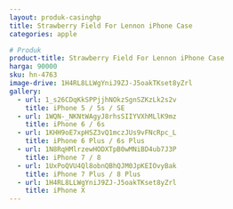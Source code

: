 ```yaml
---
layout: produk-casinghp
title: Strawberry Field For Lennon iPhone Case
categories: apple

# Produk
product-title: Strawberry Field For Lennon iPhone Case
harga: 90000
sku: hn-4763
image-drive: 1H4RL8LLWgYniJ9ZJ-J5oakTKset8yZrl
gallery:
  - url: 1_s26CDqKkSPPjjhNOkzSgnSZKzLk2s2v
    title: iPhone 5 / 5s / SE
  - url: 1WQN-_NKNtWAgyJ8rhsSIIYVXhMLlK9mz
    title: iPhone 6 / 6s
  - url: 1KHH9oE7xpHSZ3vQ1mczJUs9vFNcRpc_L
    title: iPhone 6 Plus / 6s Plus
  - url: 1N8RqHMlrzewHODXTpB0wMNiBD4ub7J3P
    title: iPhone 7 / 8
  - url: 1UxPoQVU4Ql8obnQBhQJM0JpKEIOvyBak
    title: iPhone 7 Plus / 8 Plus
  - url: 1H4RL8LLWgYniJ9ZJ-J5oakTKset8yZrl
    title: iPhone X
---
```

